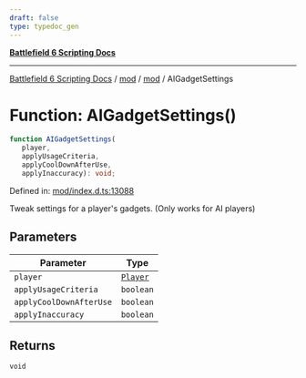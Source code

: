 ```yaml
---
draft: false
type: typedoc_gen
---
```


[**Battlefield 6 Scripting Docs**](../../../_index.md)

***

[Battlefield 6 Scripting Docs](../../../_index.md) / [mod](../../_index.md) / [mod](../_index.md) / AIGadgetSettings

# Function: AIGadgetSettings()

```ts
function AIGadgetSettings(
   player, 
   applyUsageCriteria, 
   applyCoolDownAfterUse, 
   applyInaccuracy): void;
```

Defined in: [mod/index.d.ts:13088](https://github.com/battlefield-portal-community/portal-docs/blob/ff09b2690670f74de7e97198022e5a97ff1161ff/generators/santiago/mod/index.d.ts#L13088)

Tweak settings for a player's gadgets. (Only works for AI players)

## Parameters

| Parameter | Type |
| ------ | ------ |
| `player` | [`Player`](../Player/_index.md) |
| `applyUsageCriteria` | `boolean` |
| `applyCoolDownAfterUse` | `boolean` |
| `applyInaccuracy` | `boolean` |

## Returns

`void`
